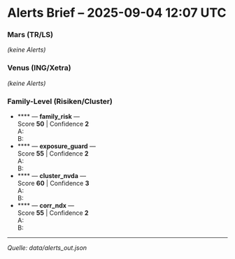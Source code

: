 # Alerts Brief – 2025-09-04 12:07 UTC

### Mars (TR/LS)
_(keine Alerts)_

### Venus (ING/Xetra)
_(keine Alerts)_

### Family-Level (Risiken/Cluster)
- **** — **family_risk** —   
  Score **50** | Confidence **2**  
  A:   
  B: 
- **** — **exposure_guard** —   
  Score **55** | Confidence **2**  
  A:   
  B: 
- **** — **cluster_nvda** —   
  Score **60** | Confidence **3**  
  A:   
  B: 
- **** — **corr_ndx** —   
  Score **55** | Confidence **2**  
  A:   
  B: 

---
_Quelle: data/alerts_out.json_
